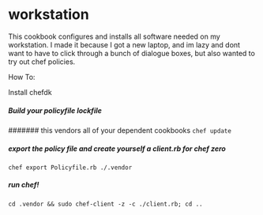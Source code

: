 # workstation

This cookbook configures and installs all software needed on my workstation. I made it because I got a new laptop, and im lazy and dont want to have to click through a bunch of dialogue boxes, but also wanted to try out chef policies. 

How To:

Install chefdk

##### Build your policyfile lockfile
####### this vendors all of your dependent cookbooks
```chef update```

##### export the policy file and create yourself a client.rb for chef zero
```chef export Policyfile.rb ./.vendor```

##### run chef!

```cd .vendor && sudo chef-client -z -c ./client.rb; cd ..```
